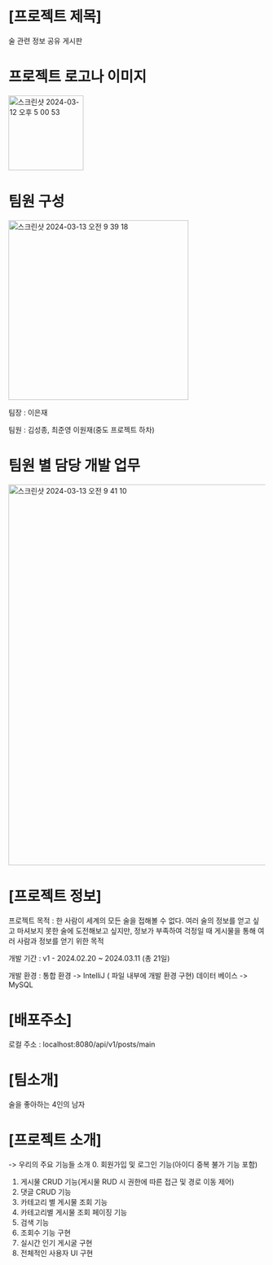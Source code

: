 # [프로젝트 제목]
술 관련 정보 공유 게시판

# 프로젝트 로고나 이미지
<img width="147" alt="스크린샷 2024-03-12 오후 5 00 53" src="https://github.com/4ourman/fourman/assets/128332821/80722091-21de-4511-8ad6-33c603ce940c">

 # 팀원 구성
 <img width="353" alt="스크린샷 2024-03-13 오전 9 39 18" src="https://github.com/4ourman/fourman/assets/128332821/bf80d398-c3eb-4d6d-9427-b69156154f16">
 
 팀장 : 이은재
 
 팀원 : 김성종, 최준영 이원재(중도 프로젝트 하차)

# 팀원 별 담당 개발 업무

<img width="748" alt="스크린샷 2024-03-13 오전 9 41 10" src="https://github.com/4ourman/fourman/assets/128332821/428fc763-e43c-4274-9218-10d4509d4c4c">


# [프로젝트 정보]

프로젝트 목적 : 
한 사람이 세계의 모든 술을 접해볼 수 없다. 여러 술의 정보를 얻고 싶고 마셔보지 못한 술에 도전해보고 싶지만,
정보가 부족하여 걱정일 때 게시물을 통해 여러 사람과 정보를 얻기 위한 목적

개발 기간 :
v1 - 2024.02.20 ~ 2024.03.11 (총 21일)

개발 환경 :
통합 환경 -> IntelliJ ( 파일 내부에 개발 환경 구현)
데이터 베이스 -> MySQL


# [배포주소]
로컬 주소 : localhost:8080/api/v1/posts/main

# [팀소개]
술을 좋아하는 4인의 남자

# [프로젝트 소개]

-> 우리의 주요 기능들 소개
0. 회원가입 및 로그인 기능(아이디 중복 불가 기능 포함)
1. 게시물 CRUD 기능(게시물 RUD 시 권한에 따른 접근 및 경로 이동 제어)
2. 댓글 CRUD 기능
3. 카테고리 별 게시물 조회 기능
4. 카테고리별 게시물 조회 페이징 기능
5. 검색 기능
6. 조회수 기능 구현
7. 실시간 인기 게시굴 구현
8. 전체적인 사용자 UI 구현
